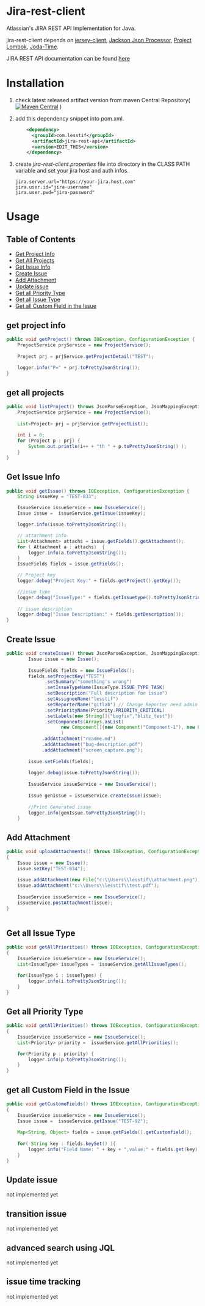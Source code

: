 # Jira-rest-client

Atlassian's JIRA REST API Implementation for Java.

jira-rest-client depends on [jersey-client](https://jersey.java.net/documentation/latest/client.html), [Jackson Json Processor](https://github.com/FasterXML/jackson), [Project Lombok](http://projectlombok.org/), [Joda-Time](http://www.joda.org/joda-time/).

JIRA REST API documentation can be found [here](https://docs.atlassian.com/jira/REST/latest/)

# Installation

1. check latest released artifact version from maven Central Repository([![Maven Central](https://maven-badges.herokuapp.com/maven-central/com.lesstif/jira-rest-api/badge.svg)](https://maven-badges.herokuapp.com/maven-central/com.lesstif/jira-rest-api)
)

2. add this dependency snippet into pom.xml. 
	```xml
	    <dependency>
	      <groupId>com.lesstif</groupId>
	      <artifactId>jira-rest-api</artifactId>
	      <version>EDIT_THIS</version>
	    </dependency>
	```

3. create *jira-rest-client.properties* file into directory in the CLASS PATH variable and set your jira host and auth infos.    
	```
	jira.server.url="https://your-jira.host.com"
	jira.user.id="jira-username"
	jira.user.pwd="jira-password"
	```
	
# Usage
	
## Table of Contents

- [Get Project Info](#get-project-info)
- [Get All Projects](#get-all-projects)
- [Get Issue Info](#get-issue-info)
- [Create Issue](#create-issue)
- [Add Attachment](#add-attachment)
- [Update issue](#update-issue)
- [Get all Priority Type](#get-all-priority-type)
- [Get all Issue Type](#get-all-issue-type)
- [Get all Custom Field in the Issue](#get-all-custom-field-in-the-issue)


## get project info
```java
public void getProject() throws IOException, ConfigurationException {
	ProjectService prjService = new ProjectService();
	
	Project prj = prjService.getProjectDetail("TEST");
	
	logger.info("P=" + prj.toPrettyJsonString());
}
```

		
## get all projects
```java	
public void listProject() throws JsonParseException, JsonMappingException, IOException, ConfigurationException {
	ProjectService prjService = new ProjectService();
	
	List<Project> prj = prjService.getProjectList();
	
	int i = 0;
	for (Project p : prj) {
		System.out.println(i++ + "th " + p.toPrettyJsonString() );
	}
}
```

## Get Issue Info
```java
public void getIssue() throws IOException, ConfigurationException {
	String issueKey = "TEST-833";

	IssueService issueService = new IssueService();
	Issue issue =  issueService.getIssue(issueKey);

	logger.info(issue.toPrettyJsonString());

	// attachment info
	List<Attachment> attachs = issue.getFields().getAttachment();
	for ( Attachment a : attachs)  {
		logger.info(a.toPrettyJsonString());
	}
	IssueFields fields = issue.getFields();

	// Project key
	logger.debug("Project Key:" + fields.getProject().getKey());

	//issue type
	logger.debug("IssueType:" + fields.getIssuetype().toPrettyJsonString());
	
	// issue description
	logger.debug("Issue Description:" + fields.getDescription());
}
```

## Create Issue
```java
public void createIssue() throws JsonParseException, JsonMappingException, IOException, ConfigurationException {
        Issue issue = new Issue();
        
		IssueFields fields = new IssueFields();
		fields.setProjectKey("TEST")
			  .setSummary("something's wrong")
			  .setIssueTypeName(IssueType.ISSUE_TYPE_TASK)
			  .setDescription("Full description for issue")
			  .setAssigneeName("lesstif")
			  .setReporterName("gitlab") // Change Reporter need admin role
			  .setPriorityName(Priority.PRIORITY_CRITICAL)
			  .setLabels(new String[]{"bugfix","blitz_test"})			
			  .setComponents(Arrays.asList(
					new Component[]{new Component("Component-1"), new Component("Component-2")})
					)
			 .addAttachment("readme.md")
			 .addAttachment("bug-description.pdf")
			 .addAttachment("screen_capture.png");
		
		issue.setFields(fields);
		
		logger.debug(issue.toPrettyJsonString());
		
		IssueService issueService = new IssueService();
		
		Issue genIssue = issueService.createIssue(issue);		
		
		//Print Generated issue
		logger.info(genIssue.toPrettyJsonString());
	}

```

## Add Attachment
```java
public void uploadAttachments() throws IOException, ConfigurationException 
{
    Issue issue = new Issue();
	issue.setKey("TEST-834");
	
	issue.addAttachment(new File("c:\\Users\\lesstif\\attachment.png"));
	issue.addAttachment("c:\\Users\\lesstif\\test.pdf");
	
	IssueService issueService = new IssueService();
	issueService.postAttachment(issue);
}
	
```

## Get all Issue Type
```java
public void getAllPriorities() throws IOException, ConfigurationException 
{
	IssueService issueService = new IssueService();
	List<IssueType> issueTypes =  issueService.getAllIssueTypes();

	for(IssueType i : issueTypes) {
	    logger.info(i.toPrettyJsonString());
	}
}
```

## Get all Priority Type
```java
public void getAllPriorities() throws IOException, ConfigurationException 
{
	IssueService issueService = new IssueService();
	List<Priority> priority =  issueService.getAllPriorities();

	for(Priority p : priority) {
		logger.info(p.toPrettyJsonString());
	}
}
```

## get all Custom Field in the Issue
```java
public void getCustomeFields() throws IOException, ConfigurationException 
{
	IssueService issueService = new IssueService();
	Issue issue =  issueService.getIssue("TEST-92");
	
	Map<String, Object> fields = issue.getFields().getCustomfield();
	
	for( String key : fields.keySet() ){
		logger.info("Field Name: " + key + ",value:" + fields.get(key));
	}
}
```

## Update issue
not implemented yet

## transition issue
not implemented yet

## advanced search using JQL
not implemented yet

## issue time tracking
not implemented yet
